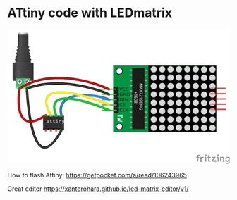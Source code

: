 # ATtiny code with LEDmatrix

<img src="https://github.com/larsgimse/ATtiny/blob/master/LEDmatrix/attiny_led_matrix_bb.png"><br>

How to flash Attiny: https://getpocket.com/a/read/106243965



Great editor https://xantorohara.github.io/led-matrix-editor/v1/
